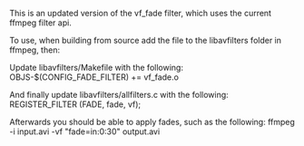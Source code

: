 This is an updated version of the vf_fade filter, which uses the current ffmpeg filter api.

To use, when building from source add the file to the libavfilters folder in ffmpeg, then:

Update libavfilters/Makefile with the following:
 OBJS-$(CONFIG_FADE_FILTER)		     		 += vf_fade.o

And finally update libavfilters/allfilters.c with the following:
 REGISTER_FILTER (FADE,		  fade,	   	   vf);


Afterwards you should be able to apply fades, such as the following:
 ffmpeg -i input.avi -vf "fade=in:0:30" output.avi
